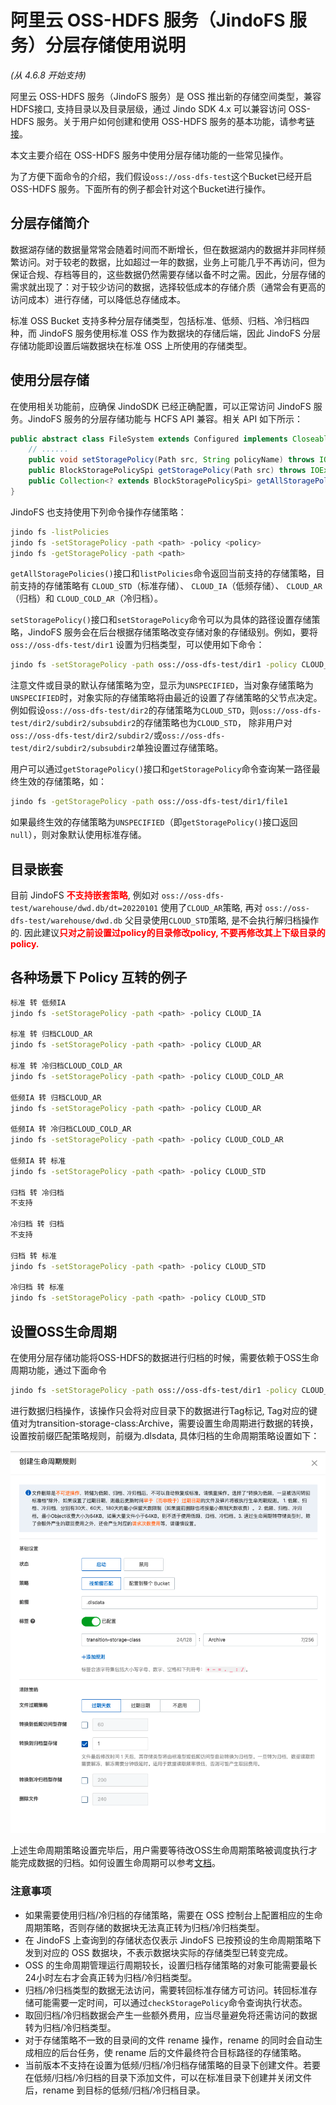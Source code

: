# 阿里云 OSS-HDFS 服务（JindoFS 服务）分层存储使用说明
*(从 4.6.8 开始支持)*


阿里云 OSS-HDFS 服务（JindoFS 服务）是 OSS 推出新的存储空间类型，兼容HDFS接口, 支持目录以及目录层级，通过 Jindo SDK 4.x 可以兼容访问 OSS-HDFS 服务。关于用户如何创建和使用 OSS-HDFS 服务的基本功能，请参考[链接](jindo_dls_quickstart.md)。

本文主要介绍在 OSS-HDFS 服务中使用分层存储功能的一些常见操作。

为了方便下面命令的介绍，我们假设`oss://oss-dfs-test`这个Bucket已经开启 OSS-HDFS 服务。下面所有的例子都会针对这个Bucket进行操作。

## 分层存储简介

数据湖存储的数据量常常会随着时间而不断增长，但在数据湖内的数据并非同样频繁访问。对于较老的数据，比如超过一年的数据，业务上可能几乎不再访问，但为保证合规、存档等目的，这些数据仍然需要存储以备不时之需。因此，分层存储的需求就出现了：对于较少访问的数据，选择较低成本的存储介质（通常会有更高的访问成本）进行存储，可以降低总存储成本。

标准 OSS Bucket 支持多种分层存储类型，包括标准、低频、归档、冷归档四种，而 JindoFS 服务使用标准 OSS 作为数据块的存储后端，因此 JindoFS 分层存储功能即设置后端数据块在标准 OSS 上所使用的存储类型。

## 使用分层存储

在使用相关功能前，应确保 JindoSDK 已经正确配置，可以正常访问 JindoFS 服务。JindoFS 服务的分层存储功能与 HCFS API 兼容。相关 API 如下所示：

```java
public abstract class FileSystem extends Configured implements Closeable {
    // ......
    public void setStoragePolicy(Path src, String policyName) throws IOException;
    public BlockStoragePolicySpi getStoragePolicy(Path src) throws IOException;
    public Collection<? extends BlockStoragePolicySpi> getAllStoragePolicies() throws IOException;
}
```

JindoFS 也支持使用下列命令操作存储策略：

```bash
jindo fs -listPolicies
jindo fs -setStoragePolicy -path <path> -policy <policy>
jindo fs -getStoragePolicy -path <path>
```

`getAllStoragePolicies()`接口和`listPolicies`命令返回当前支持的存储策略，目前支持的存储策略有 `CLOUD_STD`（标准存储）、 `CLOUD_IA`（低频存储）、 `CLOUD_AR`（归档）和 `CLOUD_COLD_AR`（冷归档）。

`setStoragePolicy()`接口和`setStoragePolicy`命令可以为具体的路径设置存储策略，JindoFS 服务会在后台根据存储策略改变存储对象的存储级别。例如，要将 `oss://oss-dfs-test/dir1` 设置为归档类型，可以使用如下命令：

```bash
jindo fs -setStoragePolicy -path oss://oss-dfs-test/dir1 -policy CLOUD_AR
```

注意文件或目录的默认存储策略为空，显示为`UNSPECIFIED`，当对象存储策略为`UNSPECIFIED`时，对象实际的存储策略将由最近的设置了存储策略的父节点决定。
例如假设`oss://oss-dfs-test/dir2`的存储策略为`CLOUD_STD`，则`oss://oss-dfs-test/dir2/subdir2/subsubdir2`的存储策略也为`CLOUD_STD`，
除非用户对`oss://oss-dfs-test/dir2/subdir2/`或`oss://oss-dfs-test/dir2/subdir2/subsubdir2`单独设置过存储策略。

用户可以通过`getStoragePolicy()`接口和`getStoragePolicy`命令查询某一路径最终生效的存储策略，如：

```bash
jindo fs -getStoragePolicy -path oss://oss-dfs-test/dir1/file1
```

如果最终生效的存储策略为`UNSPECIFIED`（即`getStoragePolicy()`接口返回`null`），则对象默认使用标准存储。

## 目录嵌套

目前 JindoFS <span style="color:red">**不支持嵌套策略**</span>, 例如对 `oss://oss-dfs-test/warehouse/dwd.db/dt=20220101` 使用了`CLOUD_AR`策略, 再对 `oss://oss-dfs-test/warehouse/dwd.db` 父目录使用`CLOUD_STD`策略, 是不会执行解归档操作的. 因此建议<span style="color:red">**只对之前设置过policy的目录修改policy, 不要再修改其上下级目录的policy.**</span>

## 各种场景下 Policy 互转的例子
```bash
标准 转 低频IA
jindo fs -setStoragePolicy -path <path> -policy CLOUD_IA

标准 转 归档CLOUD_AR
jindo fs -setStoragePolicy -path <path> -policy CLOUD_AR

标准 转 冷归档CLOUD_COLD_AR
jindo fs -setStoragePolicy -path <path> -policy CLOUD_COLD_AR

低频IA 转 归档CLOUD_AR
jindo fs -setStoragePolicy -path <path> -policy CLOUD_AR

低频IA 转 冷归档CLOUD_COLD_AR
jindo fs -setStoragePolicy -path <path> -policy CLOUD_COLD_AR

低频IA 转 标准
jindo fs -setStoragePolicy -path <path> -policy CLOUD_STD

归档 转 冷归档 
不支持

冷归档 转 归档 
不支持

归档 转 标准
jindo fs -setStoragePolicy -path <path> -policy CLOUD_STD

冷归档 转 标准
jindo fs -setStoragePolicy -path <path> -policy CLOUD_STD
```

## 设置OSS生命周期
在使用分层存储功能将OSS-HDFS的数据进行归档的时候，需要依赖于OSS生命周期功能，通过下面命令
```bash
jindo fs -setStoragePolicy -path oss://oss-dfs-test/dir1 -policy CLOUD_AR
```
进行数据归档操作，该操作只会将对应目录下的数据进行Tag标记, Tag对应的键值对为transition-storage-class:Archive，需要设置生命周期进行数据的转换，设置按前缀匹配策略规则，前缀为.dlsdata, 具体归档的生命周期策略设置如下：

![生命周期设置](../pic/lifecycle.png)

 上述生命周期策略设置完毕后，用户需要等待改OSS生命周期策略被调度执行才能完成数据的归档。如何设置生命周期可以参考[文档](https://help.aliyun.com/document_detail/31904.html)。

### 注意事项

* 如果需要使用归档/冷归档的存储策略，需要在 OSS 控制台上配置相应的生命周期策略，否则存储的数据块无法真正转为归档/冷归档类型。
* 在 JindoFS 上查询到的存储状态仅表示 JindoFS 已按预设的生命周期策略下发到对应的 OSS 数据块，不表示数据块实际的存储类型已转变完成。
* OSS 的生命周期管理运行周期较长，设置归档存储策略的对象可能需要最长24小时左右才会真正转为归档/冷归档类型。
* 归档/冷归档类型的数据无法访问，需要转回标准存储方可访问。转回标准存储可能需要一定时间，可以通过`checkStoragePolicy`命令查询执行状态。
* 取回归档/冷归档数据会产生一些额外费用，应当尽量避免将还需访问的数据转为归档/冷归档类型。
* 对于存储策略不一致的目录间的文件 rename 操作，rename 的同时会自动生成相应的后台任务，使 rename 后的文件最终符合目标路径的存储策略。
* 当前版本不支持在设置为低频/归档/冷归档存储策略的目录下创建文件。若要在低频/归档/冷归档的目录下添加文件，可以在标准目录下创建并关闭文件后，rename 到目标的低频/归档/冷归档目录。
